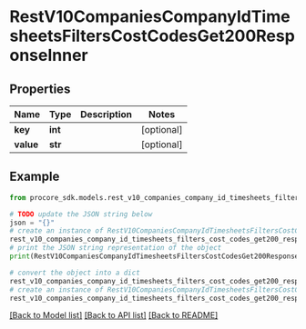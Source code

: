 # RestV10CompaniesCompanyIdTimesheetsFiltersCostCodesGet200ResponseInner


## Properties

Name | Type | Description | Notes
------------ | ------------- | ------------- | -------------
**key** | **int** |  | [optional] 
**value** | **str** |  | [optional] 

## Example

```python
from procore_sdk.models.rest_v10_companies_company_id_timesheets_filters_cost_codes_get200_response_inner import RestV10CompaniesCompanyIdTimesheetsFiltersCostCodesGet200ResponseInner

# TODO update the JSON string below
json = "{}"
# create an instance of RestV10CompaniesCompanyIdTimesheetsFiltersCostCodesGet200ResponseInner from a JSON string
rest_v10_companies_company_id_timesheets_filters_cost_codes_get200_response_inner_instance = RestV10CompaniesCompanyIdTimesheetsFiltersCostCodesGet200ResponseInner.from_json(json)
# print the JSON string representation of the object
print(RestV10CompaniesCompanyIdTimesheetsFiltersCostCodesGet200ResponseInner.to_json())

# convert the object into a dict
rest_v10_companies_company_id_timesheets_filters_cost_codes_get200_response_inner_dict = rest_v10_companies_company_id_timesheets_filters_cost_codes_get200_response_inner_instance.to_dict()
# create an instance of RestV10CompaniesCompanyIdTimesheetsFiltersCostCodesGet200ResponseInner from a dict
rest_v10_companies_company_id_timesheets_filters_cost_codes_get200_response_inner_from_dict = RestV10CompaniesCompanyIdTimesheetsFiltersCostCodesGet200ResponseInner.from_dict(rest_v10_companies_company_id_timesheets_filters_cost_codes_get200_response_inner_dict)
```
[[Back to Model list]](../README.md#documentation-for-models) [[Back to API list]](../README.md#documentation-for-api-endpoints) [[Back to README]](../README.md)


